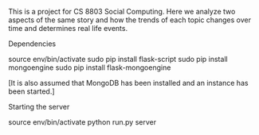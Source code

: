 This is a project for CS 8803 Social Computing. Here we analyze two aspects of the same story and how the trends of each topic changes over time and determines real life events.


Dependencies

source env/bin/activate
sudo pip install flask-script
sudo pip install mongoengine
sudo pip install flask-mongoengine

[It is also assumed that MongoDB has been installed and an instance has been started.]

Starting the server

source env/bin/activate
python run.py server
